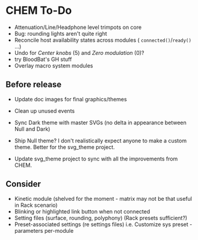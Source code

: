 # CHEM To-Do

- Attenuation/Line/Headphone level trimpots on core
- Bug: rounding lights aren't quite right
- Reconcile host availability states across modules ( `connected()`/`ready()` ...)
- Undo for _Center knobs_ (5) and _Zero modulation_ (0)?
- try BloodBat's GH stuff
- Overlay macro system modules

## Before release

- Update doc images for final graphics/themes

- Clean up unused events

- Sync Dark theme with master SVGs (no delta in appearance between Null and Dark)

- Ship Null theme? I don't realistically expect anyone to make a custom theme.
  Better for the svg_theme project.

- Update svg_theme project to sync with all the improvements from CHEM.

## Consider

- Kinetic module (shelved for the moment - matrix may not be that useful in Rack scenario)
- Blinking or highlighted link button when not connected
- Setting files (surface, rounding, polyphony) (Rack presets sufficient?)
- Preset-associated settings (re settings files) i.e. Customize sys preset - parameters per-module
